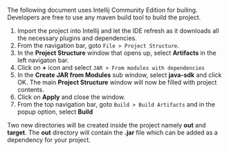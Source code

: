 The following document uses Intellij Community Edition for builing. Developers are free to use any maven build tool to build the project.

1. Import the project into Intellij and let the IDE refresh as it downloads all the necessary plugins and dependencies.
2. From the navigation bar, goto `File > Project Structure`.
3. In the **Project Structure** window that opens up, select **Artifacts** in the left navigaton bar.
4. Click on **+** icon and select `JAR > From modules with dependencies`
5. In the **Create JAR from Modules** sub window, select **java-sdk** and click OK. The main **Project Structure** window will now be filled with project contents.
6. Click on **Apply** and close the window.
7. From the top navigation bar, goto `Build > Build Artifacts` and in the popup option, select **Build**

Two new directories will be created inside the project namely **out** and **target**. The **out** directory will contain the **.jar** file which can be added as a dependency for your project.
